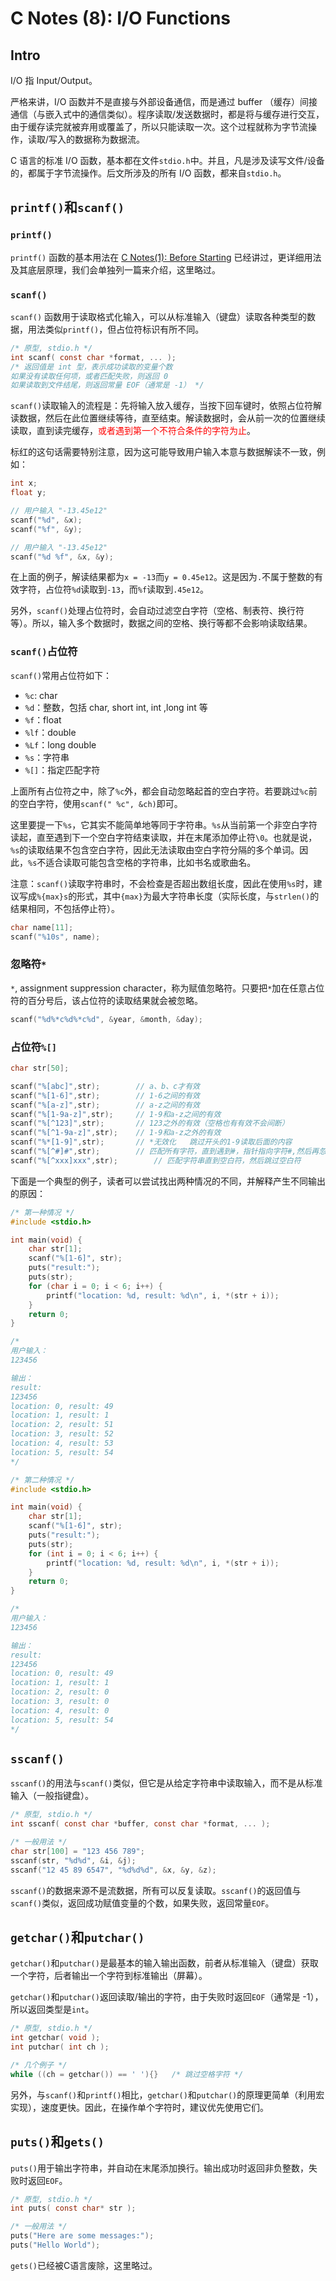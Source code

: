 # C Notes (8): I/O Functions

## Intro 

I/O 指 Input/Output。

严格来讲，I/O 函数并不是直接与外部设备通信，而是通过 buffer （缓存）间接通信（与嵌入式中的通信类似）。程序读取/发送数据时，都是将与缓存进行交互，由于缓存读完就被弃用或覆盖了，所以只能读取一次。这个过程就称为字节流操作，读取/写入的数据称为数据流。

C 语言的标准 I/O 函数，基本都在文件`stdio.h`中。并且，凡是涉及读写文件/设备的，都属于字节流操作。后文所涉及的所有 I/O 函数，都来自`stdio.h`。

## `printf()`和`scanf()`

### `printf()`

`printf()` 函数的基本用法在 [C Notes(1): Before Starting](Blogs/C/CNotes(1)-BeforeStarting.md) 已经讲过，更详细用法及其底层原理，我们会单独列一篇来介绍，这里略过。

### `scanf()`

`scanf()` 函数用于读取格式化输入，可以从标准输入（键盘）读取各种类型的数据，用法类似`printf()`，但占位符标识有所不同。

``` c
/* 原型, stdio.h */
int scanf( const char *format, ... );
/* 返回值是 int 型，表示成功读取的变量个数
如果没有读取任何项，或者匹配失败，则返回 0
如果读取到文件结尾，则返回常量 EOF（通常是 -1） */
```

`scanf()`读取输入的流程是：先将输入放入缓存，当按下回车键时，依照占位符解读数据，然后在此位置继续等待，直至结束。解读数据时，会从前一次的位置继续读取，直到读完缓存，<span style='color:red'>或者遇到第一个不符合条件的字符为止</span>。

标红的这句话需要特别注意，因为这可能导致用户输入本意与数据解读不一致，例如：

``` c
int x;
float y;

// 用户输入 "-13.45e12"
scanf("%d", &x);
scanf("%f", &y);

// 用户输入 "-13.45e12"
scanf("%d %f", &x, &y);
```

在上面的例子，解读结果都为`x = -13`而`y = 0.45e12`。这是因为`.`不属于整数的有效字符，占位符`%d`读取到`-13`，而`%f`读取到`.45e12`。

另外，`scanf()`处理占位符时，会自动过滤空白字符（空格、制表符、换行符等）。所以，输入多个数据时，数据之间的空格、换行等都不会影响读取结果。

### `scanf()`占位符

`scanf()`常用占位符如下：

- `%c`: char
- `%d`：整数，包括 char, short int, int ,long int 等
- `%f`：float
- `%lf`：double
- `%Lf`：long double
- `%s`：字符串
- `%[]`：指定匹配字符

上面所有占位符之中，除了`%c`外，都会自动忽略起首的空白字符。若要跳过`%c`前的空白字符，使用`scanf(" %c", &ch)`即可。

这里要提一下`%s`，它其实不能简单地等同于字符串。`%s`从当前第一个非空白字符读起，直至遇到下一个空白字符结束读取，并在末尾添加停止符`\0`。也就是说，`%s`的读取结果不包含空白字符，因此无法读取由空白字符分隔的多个单词。因此，`%s`不适合读取可能包含空格的字符串，比如书名或歌曲名。

注意：`scanf()`读取字符串时，不会检查是否超出数组长度，因此在使用`%s`时，建议写成`%{max}s`的形式，其中`{max}`为最大字符串长度（实际长度，与`strlen()`的结果相同，不包括停止符）。

``` c
char name[11];
scanf("%10s", name);
```

### 忽略符`*`

`*`, assignment suppression character，称为赋值忽略符。只要把`*`加在任意占位符的百分号后，该占位符的读取结果就会被忽略。

``` c
scanf("%d%*c%d%*c%d", &year, &month, &day);
```


### 占位符`%[]`

``` c
char str[50];

scanf("%[abc]",str);        // a、b、c才有效
scanf("%[1-6]",str);        // 1-6之间的有效
scanf("%[a-z]",str);        // a-z之间的有效
scanf("%[1-9a-z]",str);     // 1-9和a-z之间的有效
scanf("%[^123]",str);       // 123之外的有效（空格也有有效不会间断）
scanf("%[^1-9a-z]",str);    // 1-9和a-z之外的有效
scanf("%*[1-9]",str);       // *无效化   跳过开头的1-9读取后面的内容
scanf("%[^#]#",str);        // 匹配所有字符，直到遇到#，指针指向字符#,然后再忽略掉字符#，指针指向字符T（输出结果为其中所有的英文单词）
scanf("%[^xxx]xxx",str);        // 匹配字符串直到空白符，然后跳过空白符
```

下面是一个典型的例子，读者可以尝试找出两种情况的不同，并解释产生不同输出的原因：

``` c
/* 第一种情况 */
#include <stdio.h>

int main(void) {
    char str[1];
    scanf("%[1-6]", str);
    puts("result:");
    puts(str);
    for (char i = 0; i < 6; i++) {
        printf("location: %d, result: %d\n", i, *(str + i));
    }
    return 0;
}

/* 
用户输入：
123456 

输出：
result:
123456
location: 0, result: 49
location: 1, result: 1
location: 2, result: 51
location: 3, result: 52
location: 4, result: 53
location: 5, result: 54
*/
```

``` c
/* 第二种情况 */
#include <stdio.h>

int main(void) {
    char str[1];
    scanf("%[1-6]", str);
    puts("result:");
    puts(str);
    for (int i = 0; i < 6; i++) {
        printf("location: %d, result: %d\n", i, *(str + i));
    }
    return 0;
}

/* 
用户输入：
123456 

输出：
result:
123456
location: 0, result: 49
location: 1, result: 1
location: 2, result: 0
location: 3, result: 0
location: 4, result: 0
location: 5, result: 54
*/
```

## `sscanf()`

`sscanf()`的用法与`scanf()`类似，但它是从给定字符串中读取输入，而不是从标准输入（一般指键盘）。

``` c
/* 原型, stdio.h */
int sscanf( const char *buffer, const char *format, ... );

/* 一般用法 */
char str[100] = "123 456 789";
sscanf(str, "%d%d", &i, &j);
sscanf("12 45 89 6547", "%d%d%d", &x, &y, &z);
```

`sscanf()`的数据来源不是流数据，所有可以反复读取。`sscanf()`的返回值与`scanf()`类似，返回成功赋值变量的个数，如果失败，返回常量`EOF`。

## `getchar()`和`putchar()`

`getchar()`和`putchar()`是最基本的输入输出函数，前者从标准输入（键盘）获取一个字符，后者输出一个字符到标准输出（屏幕）。

`getchar()`和`putchar()`返回读取/输出的字符，由于失败时返回`EOF`（通常是 -1），所以返回类型是`int`。

``` c
/* 原型, stdio.h */
int getchar( void );
int putchar( int ch );

/* 几个例子 */
while ((ch = getchar()) == ' '){}   /* 跳过空格字符 */
```

另外，与`scanf()`和`printf()`相比，`getchar()`和`putchar()`的原理更简单（利用宏实现），速度更快。因此，在操作单个字符时，建议优先使用它们。

## `puts()`和`gets()`

`puts()`用于输出字符串，并自动在末尾添加换行。输出成功时返回非负整数，失败时返回`EOF`。

``` c
/* 原型, stdio.h */
int puts( const char* str );

/* 一般用法 */
puts("Here are some messages:");
puts("Hello World");
```

`gets()`已经被C语言废除，这里略过。
